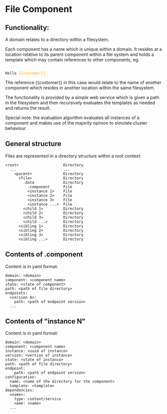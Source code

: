 File Component
==============

Functionality:
--------------

A domain relates to a directory within a filesystem.

Each component has a name which is unique within a domain.
It resides at a location relative to its parent component within a file system and holds a template which may contain references to other components, eg.


<code>
Hello <span style="color:orange">{{customer}}</span>&nbsp;   
</code>

The reference {{customer}} in this case would relate to the name of another component which resides in another location within the same filesystem.

The functionality is provided by a simple web service which is given a path in the filesystem and then recursively evaluates the templates as needed and returns the result.

Special note: the evaluation algorithm evaluates all instances of a component and makes use of the majority opinion to simulate cluster behaviour.

General structure
-----------------

Files are represented in a directory structure within a root context:

```
<root>                    Directory
  ...                     ...
    <parent>              Directory
      <file>              Directory
        .data             Directory
          .component      File
          <instance 1>    File
          <instance 2>    File
          <instance 3>    File
          <instance ...>  File
        <child 1>         Directory
        <child 2>         Directory
        <child 3>         Directory
        <child ...>       Directory
      <sibling 1>         Directory
      <sibling 2>         Directory
      <sibling 3>         Directory
      <sibling ...>       Directory
```

Contents of .component
----------------------

Content is in yaml format:

```
domain: <domain>
component: <component name>
state: <state of component>
path: <path of file directory>
endpoints:
  <version A>:
    path: <path of endpoint version>
  ...
```

Contents of "instance N"
------------------------

Content is in yaml format:

```
domain: <domain>
component: <component name>
instance: <uuid of instance>
version: <version of instance>
state: <state of instance>
path: <path of file directory>
endpoint:
    path: <path of endpoint version>
configuration:
  name: <name of the directory for the component>
  template: <template>
dependencies:
  <name>:
    type: context/service
    name: <name>
  ...
```
